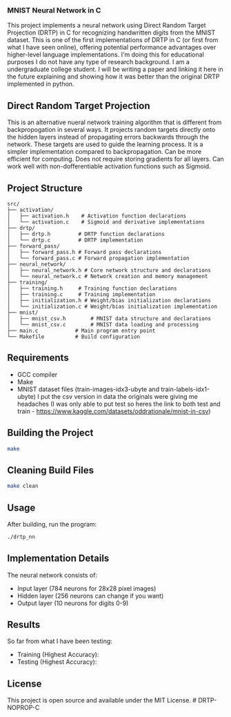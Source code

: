### MNIST Neural Network in C

This project implements a neural network using Direct Random Target Projection (DRTP) in C for recognizing handwritten digits from the MNIST dataset. This is one of the first implementations of DRTP in C (or first from what I have seen online), offering potential performance advantages over higher-level language implementations. I'm doing this for educational purposes I do not have any type of research background. I am a undergraduate college student. I will be writing a paper and linking it here in the future explaining and showing how it was better than the original DRTP implemented in python.

## Direct Random Target Projection

This is an alternative nueral network training algorithm that is different from backpropogation in several ways. It projects random targets directly onto the hidden layers instead of propagating errors backwards through the network. These targets are used to guide the learning process. It is a simpler implementation compared to backpropagation. Can be more efficient for computing. Does not require storing gradients for all layers. Can work well with non-dofferentiable activation functions such as Sigmoid.

## Project Structure

```
src/
├── activation/         
│   ├── activation.h    # Activation function declarations
│   └── activation.c    # Sigmoid and derivative implementations
├── drtp/              
│   ├── drtp.h         # DRTP function declarations
│   └── drtp.c         # DRTP implementation
├── forward_pass/      
│   ├── forward_pass.h # Forward pass declarations
│   └── forward_pass.c # Forward propagation implementation
├── neural_network/    
│   ├── neural_network.h # Core network structure and declarations
│   └── neural_network.c # Network creation and memory management
├── training/          
│   ├── training.h     # Training function declarations
│   ├── training.c     # Training implementation
│   ├── initialization.h # Weight/bias initialization declarations
│   └── initialization.c # Weight/bias initialization implementation
├── mnist/            
│   ├── mnist_csv.h        # MNIST data structure and declarations
│   └── mnist_csv.c        # MNIST data loading and processing
├── main.c            # Main program entry point
└── Makefile          # Build configuration
```

## Requirements

- GCC compiler
- Make
- MNIST dataset files (train-images-idx3-ubyte and train-labels-idx1-ubyte) I put the csv version in data the originals were giving me headaches (I was only able to put test so heres the link to both test and train - https://www.kaggle.com/datasets/oddrationale/mnist-in-csv)

## Building the Project

```bash
make
```

## Cleaning Build Files

```bash
make clean
```

## Usage

After building, run the program:

```bash
./drtp_nn
```

## Implementation Details

The neural network consists of:
- Input layer (784 neurons for 28x28 pixel images)
- Hidden layer (256 neurons can change if you want)
- Output layer (10 neurons for digits 0-9)

## Results
So far from what I have been testing:
 - Training (Highest Accuracy):
 - Testing (Highest Accuracy): 

## License

This project is open source and available under the MIT License. #   D R T P - N O P R O P - C  
 